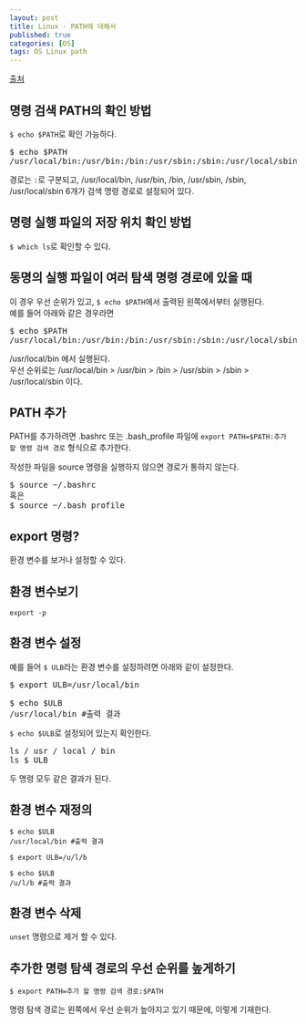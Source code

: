 ```yaml
---
layout: post
title: Linux - PATH에 대해서
published: true
categories: [OS]
tags: OS Linux path
---
```

[출처](https://qiita.com/ryouya3948/items/8edbd5d744c83dd41141 )  
    
## 명령 검색 PATH의 확인 방법
`$ echo $PATH`로 확인 가능하다.  
<pre>
$ echo $PATH
/usr/local/bin:/usr/bin:/bin:/usr/sbin:/sbin:/usr/local/sbin 
</pre>
  
경로는 `:`로 구분되고, /usr/local/bin, /usr/bin, /bin, /usr/sbin, /sbin, /usr/local/sbin 6개가 검색 명령 경로로 설정되어 있다.  
  
  
## 명령 실행 파일의 저장 위치 확인 방법
`$ which ls`로 확인할 수 있다. 
  
  
## 동명의 실행 파일이 여러 탐색 명령 경로에 있을 때
이 경우 우선 순위가 있고, `$ echo $PATH`에서 출력된 왼쪽에서부터 실행된다.  
예를 들어 아래와 같은 경우라면  
<pre>
$ echo $PATH
/usr/local/bin:/usr/bin:/bin:/usr/sbin:/sbin:/usr/local/sbin
</pre>
  
/usr/local/bin 에서 실행된다.  
우선 순위로는 /usr/local/bin > /usr/bin > /bin > /usr/sbin > /sbin > /usr/local/sbin 이다.  
  
  
## PATH 추가
PATH를 추가하려면 .bashrc 또는 .bash_profile 파일에 `export PATH=$PATH:추가 할 명령 검색 경로` 형식으로 추가한다.  
  
작성한 파일을 source 명령을 실행하지 않으면 경로가 통하지 않는다.  
<pre>
$ source ~/.bashrc
혹은
$ source ~/.bash_profile
</pre>
  
  
  
## export 명령?
환경 변수를 보거나 설정할 수 있다.  
  
## 환경 변수보기
  
```  
export -p
```
  
  
## 환경 변수 설정
예를 들어 `$ ULB`라는 환경 변수를 설정하려면 아래와 같이 설정한다.  
<pre>
$ export ULB=/usr/local/bin

$ echo $ULB
/usr/local/bin #출력 결과
</pre>
  
  
`$ echo $ULB`로 설정되어 있는지 확인한다.  
<pre>
ls / usr / local / bin
ls $ ULB
</pre>
  
두 명령 모두 같은 결과가 된다.  
  
  
## 환경 변수 재정의
  
```
$ echo $ULB
/usr/local/bin #출력 결과

$ export ULB=/u/l/b

$ echo $ULB
/u/l/b #출력 결과
```
  
  
  
## 환경 변수 삭제
`unset` 명령으로 제거 할 수 있다.  
  
  
## 추가한 명령 탐색 경로의 우선 순위를 높게하기
  
```
$ export PATH=추가 할 명령 검색 경로:$PATH
```
  
명령 탐색 경로는 왼쪽에서 우선 순위가 높아지고 있기 때문에, 이렇게 기재한다.  
  